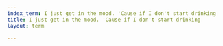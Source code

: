 ```yaml
---
index_term: I just get in the mood. 'Cause if I don't start drinking
title: I just get in the mood. 'Cause if I don't start drinking
layout: term

---
```

